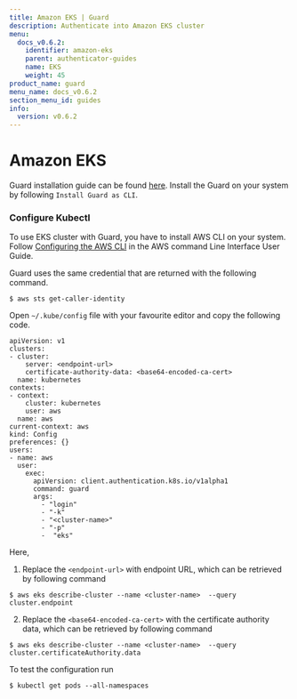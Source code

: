 ```yaml
---
title: Amazon EKS | Guard
description: Authenticate into Amazon EKS cluster
menu:
  docs_v0.6.2:
    identifier: amazon-eks
    parent: authenticator-guides
    name: EKS
    weight: 45
product_name: guard
menu_name: docs_v0.6.2
section_menu_id: guides
info:
  version: v0.6.2
---
```


# Amazon EKS

Guard installation guide can be found [here](/docs/v0.6.2/setup/install). Install the Guard on your system by following `Install Guard as CLI`.

### Configure Kubectl

To use EKS cluster with Guard, you have to install AWS CLI on your system. Follow [Configuring the AWS CLI](https://docs.aws.amazon.com/cli/latest/userguide/cli-chap-getting-started.html) in the AWS command Line Interface User Guide.

Guard uses the same credential that are returned with the following command.

```console
$ aws sts get-caller-identity
```

Open `~/.kube/config` file with your favourite editor and copy the following code.

```console
apiVersion: v1
clusters:
- cluster:
    server: <endpoint-url>
    certificate-authority-data: <base64-encoded-ca-cert>
  name: kubernetes
contexts:
- context:
    cluster: kubernetes
    user: aws
  name: aws
current-context: aws
kind: Config
preferences: {}
users:
- name: aws
  user:
    exec:
      apiVersion: client.authentication.k8s.io/v1alpha1
      command: guard
      args:
        - "login"
        - "-k"
        - "<cluster-name>"
        - "-p"
        -  "eks"
```

Here,
1. Replace the `<endpoint-url>` with endpoint URL, which can be retrieved by following command
```console
$ aws eks describe-cluster --name <cluster-name>  --query cluster.endpoint
```

2. Replace the `<base64-encoded-ca-cert>` with the certificate authority data, which can be retrieved by following command
```console
$ aws eks describe-cluster --name <cluster-name>  --query cluster.certificateAuthority.data
```

To test the configuration run
```console
$ kubectl get pods --all-namespaces
```